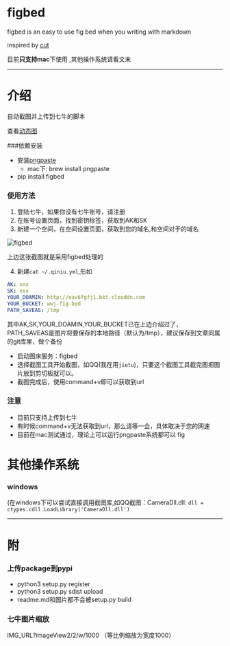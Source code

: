 # figbed 
figbed is an easy to use fig bed when you writing with markdown

inspired by [cut](https://github.com/xiaochao/cut)

目前**只支持mac**下使用 ,其他操作系统请看文末

---

# 介绍
自动截图并上传到七牛的脚本

查看[动态图](http://oav6fgfj1.bkt.clouddn.com/figbed.gif)

###依赖安装
* 安装[pngpaste](https://github.com/jcsalterego/pngpaste)
    * mac下: brew install pngpaste
* pip install figbed

### 使用方法
1. 登陆七牛，如果你没有七牛账号，请注册
2. 在账号设置页面，找到密钥标签，获取到AK和SK
3. 新建一个空间，在空间设置页面，获取到您的域名,和空间对于的域名

![figbed](http://oav6fgfj1.bkt.clouddn.com/figbed_md1.png)

上边这张截图就是采用figbed处理的

4. 新建`cat ~/.qiniu.yml`,形如

```yml
AK: xxx
SK: xxx
YOUR_DOAMIN: http://oav6fgfj1.bkt.clouddn.com
YOUR_BUCKET: wwj-fig-bed
PATH_SAVEAS: /tmp
```

其中AK,SK,YOUR_DOAMIN,YOUR_BUCKET已在上边介绍过了，PATH_SAVEAS是图片将要保存的本地路径（默认为/tmp），建议保存到文章同属的git库里，做个备份

* 启动图床服务：figbed
* 选择截图工具开始截图，如QQ(我在用`jietu`)，只要这个截图工具截完图把图片放到剪切板就可以。
* 截图完成后，使用command+v即可以获取到url

### 注意
* 目前只支持上传到七牛
* 有时候command+v无法获取到url，那么请等一会，具体取决于您的网速
* 目前在mac测试通过，理论上可以运行pngpaste系统都可以
fig



# 其他操作系统
### windows
(在windows下可以尝试直接调用截图库,如QQ截图：CameraDll.dll: `dll = ctypes.cdll.LoadLibrary('CameraDll.dll')`





--- 

# 附
### 上传package到pypi
*  python3 setup.py register
*  python3 setup.py sdist upload 
*  readme.md和图片都不会被setup.py build

### 七牛图片缩放
IMG_URL?imageView2/2/w/1000 （等比例缩放为宽度1000）

